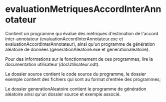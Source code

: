 # evaluationMetriquesAccordInterAnnotateur

Contient un programme qui évalue des métriques d'estimation de l'accord inter-annotateur (evaluationAccordInterAnnotateur.exe et evaluationAccordInterAnnotateur), ainsi qu'un programme de génération aléatoire de données (generationAleatoire.exe et generationaleatoire).

Pour des informations sur le fonctionnement de ces programmes, lire la documentation utilisateur (docUtilisateur.odt).

Le dossier source contient le code source du programme, le dossier exemple contient des fichiers qui sont au format d'entrée des programmes;

Le dossier generationAleatoire contient le programme de génération aléatoire ainsi qu'un dossier source et exemple associé.

